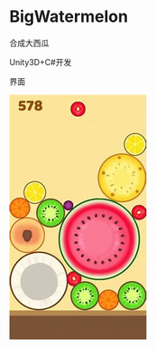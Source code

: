 # BigWatermelon
合成大西瓜

Unity3D+C#开发

界面

<img src="https://github.com/CYqiang-sc/BigWatermelon/blob/master/%E7%95%8C%E9%9D%A2.jpg"/>
